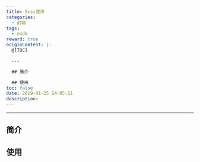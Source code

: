 ```yaml
---
title: Scss使用
categories:
  - 前端
tags:
  - node
reward: true
originContent: |-
  @[TOC]

  ---

  ## 简介

  ## 使用
toc: false
date: 2019-01-25 14:05:11
description:
---
```


---

## 简介

## 使用